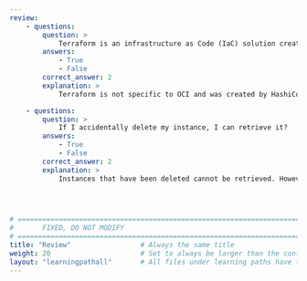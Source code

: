 ```yaml
---
review:
    - questions:
        question: >
            Terraform is an infrastructure as Code (IaC) solution created by OCI?
        answers:
            - True
            - False
        correct_answer: 2                    
        explanation: >
            Terraform is not specific to OCI and was created by HashiCorp.

    - questions:
        question: >
            If I accidentally delete my instance, I can retrieve it?
        answers:
            - True
            - False
        correct_answer: 2                  
        explanation: >
            Instances that have been deleted cannot be retrieved. However, if an instance is simply stopped, you can start it again.
            



# ================================================================================
#       FIXED, DO NOT MODIFY
# ================================================================================
title: "Review"                 # Always the same title
weight: 20                      # Set to always be larger than the content in this path
layout: "learningpathall"       # All files under learning paths have this same wrapper
---
```

